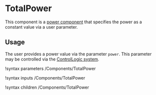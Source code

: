 # TotalPower

This component is a [power component](thermal_hydraulics/component_groups/power.md)
that specifies the power as a constant value via a user parameter.

## Usage

The user provides a power value via the parameter `power`. This parameter may
be controlled via the [ControlLogic system](ControlLogic/index.md).

!syntax parameters /Components/TotalPower

!syntax inputs /Components/TotalPower

!syntax children /Components/TotalPower
